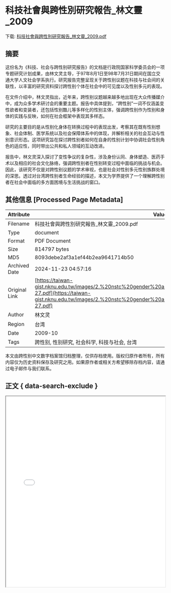 # 科技社會與跨性別研究報告_林文靈_2009

<!-- tcd_download_link -->
下载: [科技社會與跨性別研究報告_林文靈_2009.pdf](科技社會與跨性別研究報告_林文靈_2009.pdf)
<!-- tcd_download_link_end -->

## 摘要

<!-- tcd_abstract -->
这份名为《科技、社会与跨性别研究报告》的文档是行政院国家科学委员会的一项专题研究计划成果，由林文灵主导，于97年8月1日至98年7月31日期间在国立交通大学人文社会学系执行。研究报告完整呈现关于跨性别议题在科技与社会间的关联性，以丰富的研究资料探讨跨性别个体在社会中的可见度以及性别多元的表现。

在文件介绍中，林文灵指出，近年来，跨性别议题越来越多地出现在大众传播媒介中，成为众多学术研讨会的重要主题。报告中具体提到，“跨性别”一词不仅涵盖变性欲者和变装者，还包括性别酷儿等多样化的性别主体，强调跨性别作为性别和身体的实践与反映，如何在社会框架中表现其多样态。

研究的主要目的是从性别化身体在转换过程中的表现出发，考察其在既有性别想象、社会体制、医学系统以及社会保障体系中的体现，并解析相关的社会互动与性别意识形态。这项研究旨在探讨跨性别者如何在自身的性别计划中协调社会性别角色的适应性，同时带出公共和私人领域的互动改进。

报告中，林文灵深入探讨了变性争议的复杂性，涉及身份认同、身体塑造、医药手术以及相应的社会文化脉络，强调跨性别者在性别转变过程中面临的挑战与机会。因此，该研究不仅是对跨性别议题的学术审视，也是社会对性别多元性别族群处境的深思。透过对台湾跨性别者生命经验的描述，本文为学界提供了一个理解跨性别者在社会中面临的多方面困境与生活挑战的窗口。

<!-- tcd_abstract_end -->

## 其他信息 [Processed Page Metadata]

| Attribute       | Value                                  |
|-----------------|----------------------------------------|
| Filename        | 科技社會與跨性別研究報告_林文靈_2009.pdf                             |
| Type            | document                                 |
| Format          | PDF Document                               |
| Size            | 814797 bytes                           |
| MD5             | 8093debe2af3a1ef44b2ea9641714b50                                  |
| Archived Date   | 2024-11-23 04:57:16                             |
| Original Link   | [https://taiwan-gist.nknu.edu.tw/images/2.%20nstc%20gender%20and%20technology%20project%20reports/96/96-27.pdf](https://taiwan-gist.nknu.edu.tw/images/2.%20nstc%20gender%20and%20technology%20project%20reports/96/96-27.pdf)                         |
| Author          | 林文灵                               |
| Region          | 台湾                               |
| Date            | 2009-10                                 |
| Tags            | 跨性别, 性别研究, 社会科学, 科技与社会, 台湾                                 |

本文由跨性别中文数字档案馆归档整理，仅供存档使用。版权归原作者所有，所有内容仅为历史资料保存及研究之用。如果原作者或相关方希望移除存档内容，请通过电子邮件与我们联系。

## 正文 { data-search-exclude }

<!-- tcd_main_text -->
<iframe src="../科技社會與跨性別研究報告_林文靈_2009.pdf" width="100%" height="600px">
    <p>无法显示PDF，请下载查看。</p>
</iframe>
<!-- tcd_main_text_end -->

